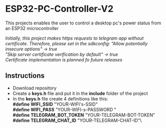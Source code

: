 # ESP32-PC-Controller-V2
This projects enables the user to control a desktop pc's power status from an ESP32 microcontroller

*Initially, this project makes https requests to telegram app without certificate. Therefore, please set in the sdkconfig: "Allow potentially insecure options" -> true\
"Skip server certificate verification by default" -> true\
Certificate implementation is planned fo future releases*

## Instructions
* Download repository
* Create a **keys.h** file and put it in the **include** folder of the project
* In the **keys.h** file create 4 definitions like this:\
**#define WIFI_SSID** "YOUR-WIFI's-SSID"\
**#define WIFI_PASS** "YOUR-WIFI-s-PASSWORD "\
**#define TELEGRAM_BOT_TOKEN** "YOUR-TELEGRAM-BOT-TOKEN"\
**#define TELEGRAM_CHAT_ID** "YOUR-TELEGRAM-CHAT-ID"\